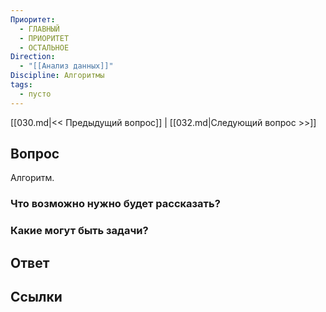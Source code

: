 ```yaml
---
Приоритет:
  - ГЛАВНЫЙ
  - ПРИОРИТЕТ
  - ОСТАЛЬНОЕ
Direction:
  - "[[Анализ данных]]" 
Discipline: Алгоритмы 
tags:
  - пусто
---
```

[[030.md|<< Предыдущий вопрос]] | [[032.md|Следующий вопрос >>]]
## Вопрос

Алгоритм.

### Что возможно нужно будет рассказать?

### Какие могут быть задачи?

## Ответ

## Ссылки
